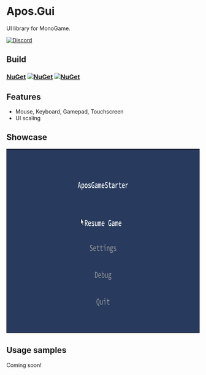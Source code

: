 # Apos.Gui
UI library for MonoGame.

[![Discord](https://img.shields.io/discord/355231098122272778.svg)](https://discord.gg/N9t26Uv)

## Build

### [NuGet](https://www.nuget.org/packages/AposGui/) [![NuGet](https://img.shields.io/nuget/v/AposGui.svg)](https://www.nuget.org/packages/AposGui/) [![NuGet](https://img.shields.io/nuget/dt/AposGui.svg)](https://www.nuget.org/packages/AposGui/)

## Features

* Mouse, Keyboard, Gamepad, Touchscreen
* UI scaling

## Showcase

<img src="Images/Showcase.gif" alt="Apos GUI Loop" width="800" height="480" />

## Usage samples

Coming soon!
